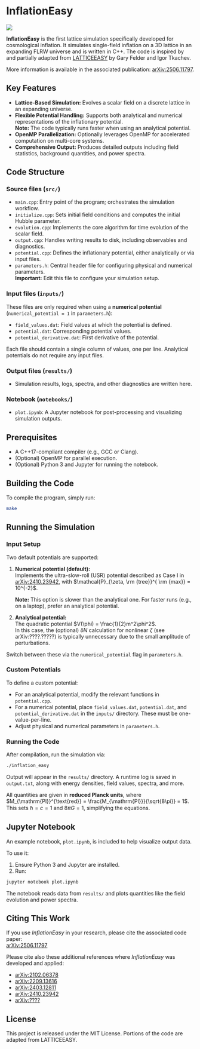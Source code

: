 
# InflationEasy

![](https://github.com/user-attachments/assets/7af3e20c-ec15-4f93-8764-85e422bbe8d7)

**InflationEasy** is the first lattice simulation specifically developed for cosmological inflation. It simulates single-field inflation on a 3D lattice in an expanding FLRW universe and is written in C++.  The code is inspired by and partially adapted from [LATTICEEASY](http://www.felderbooks.com/latticeeasy/) by Gary Felder and Igor Tkachev.

More information is available in the associated publication: [arXiv:2506.11797](https://arxiv.org/abs/2506.11797).

## Key Features

- **Lattice-Based Simulation:** Evolves a scalar field on a discrete lattice in an expanding universe.
- **Flexible Potential Handling:** Supports both analytical and numerical representations of the inflationary potential.  
  **Note:** The code typically runs faster when using an analytical potential.
- **OpenMP Parallelization:** Optionally leverages OpenMP for accelerated computation on multi-core systems.
- **Comprehensive Output:** Produces detailed outputs including field statistics, background quantities, and power spectra.

## Code Structure

### Source files (`src/`)
- `main.cpp`: Entry point of the program; orchestrates the simulation workflow.
- `initialize.cpp`: Sets initial field conditions and computes the initial Hubble parameter.
- `evolution.cpp`: Implements the core algorithm for time evolution of the scalar field.
- `output.cpp`: Handles writing results to disk, including observables and diagnostics.
- `potential.cpp`: Defines the inflationary potential, either analytically or via input files.
- `parameters.h`: Central header file for configuring physical and numerical parameters.  
  **Important:** Edit this file to configure your simulation setup.

### Input files (`inputs/`)
These files are only required when using a **numerical potential** (`numerical_potential = 1` in `parameters.h`):

- `field_values.dat`: Field values at which the potential is defined.
- `potential.dat`: Corresponding potential values.
- `potential_derivative.dat`: First derivative of the potential.

Each file should contain a single column of values, one per line. Analytical potentials do not require any input files.

### Output files (`results/`)
- Simulation results, logs, spectra, and other diagnostics are written here.

### Notebook (`notebooks/`)
- `plot.ipynb`: A Jupyter notebook for post-processing and visualizing simulation outputs.

## Prerequisites

- A C++17-compliant compiler (e.g., GCC or Clang).
- (Optional) OpenMP for parallel execution.
- (Optional) Python 3 and Jupyter for running the notebook.

## Building the Code

To compile the program, simply run:

```bash
make
```

## Running the Simulation

### Input Setup

Two default potentials are supported:

1. **Numerical potential (default):**  
   Implements the ultra-slow-roll (USR) potential described as Case I in [arXiv:2410.23942](https://arxiv.org/abs/2410.23942), with $\mathcal{P}_{\zeta,	\rm {tree}}^{	\rm {max}} = 10^{-2}$.

   **Note:** This option is slower than the analytical one. For faster runs (e.g., on a laptop), prefer an analytical potential.

2. **Analytical potential:**  
   The quadratic potential $V(\phi) = \frac{1}{2}m^2\phi^2$.  
   In this case, the (optional) $\delta N$ calculation for nonlinear $\zeta$ (see arXiv:????.?????) is typically unnecessary due to the small amplitude of perturbations.

Switch between these via the `numerical_potential` flag in `parameters.h`.

### Custom Potentials

To define a custom potential:

- For an analytical potential, modify the relevant functions in `potential.cpp`.
- For a numerical potential, place `field_values.dat`, `potential.dat`, and `potential_derivative.dat` in the `inputs/` directory. These must be one-value-per-line.
- Adjust physical and numerical parameters in `parameters.h`.

### Running the Code

After compilation, run the simulation via:

```bash
./inflation_easy
```

Output will appear in the `results/` directory. A runtime log is saved in `output.txt`, along with energy densities, field values, spectra, and more.

All quantities are given in **reduced Planck units**, where $M_{\mathrm{Pl}}^{\text{red}} = \frac{M_{\mathrm{Pl}}}{\sqrt{8\pi}} = 1$. This sets $\hbar = c = 1$ and $8\pi G = 1$, simplifying the equations.

## Jupyter Notebook

An example notebook, `plot.ipynb`, is included to help visualize output data.

To use it:

1. Ensure Python 3 and Jupyter are installed.
2. Run:

```bash
jupyter notebook plot.ipynb
```

The notebook reads data from `results/` and plots quantities like the field evolution and power spectra.

## Citing This Work

If you use *InflationEasy* in your research, please cite the associated code paper:  
[arXiv:2506.11797](https://arxiv.org/abs/2506.11797)

Please cite also these additional references where *InflationEasy* was developed and applied:

- [arXiv:2102.06378](https://arxiv.org/abs/2102.06378)
- [arXiv:2209.13616](https://arxiv.org/abs/2209.13616)
- [arXiv:2403.12811](https://arxiv.org/abs/2403.12811)
- [arXiv:2410.23942](https://arxiv.org/abs/2410.23942)
- [arXiv:????](https://arxiv.org/abs/????)

## License

This project is released under the MIT License. Portions of the code are adapted from LATTICEEASY.
